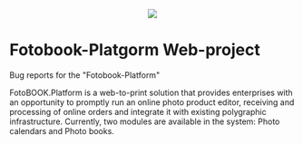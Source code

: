<p align="center">
  <img src="http://demo.fotobook-platform.com/storage/files/settings/demo.png?v=1489048385">
  
  # Fotobook-Platgorm Web-project
  Bug reports for the "Fotobook-Platform"
  
  FotoBOOK.Platform is a web-to-print solution that provides enterprises with an opportunity to promptly run an online photo product editor, receiving and processing of online orders and integrate it with existing polygraphic infrastructure. Currently, two modules are available in the system: Photo calendars and Photo books.
  
  </p>

